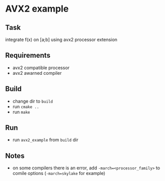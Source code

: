 # AVX2 example

## Task

integrate f(x) on [a;b] using avx2 processor extension

## Requirements

* avx2 compatible processor
* avx2 awarned compiler

## Build

* change dir to `build`
* run `cmake ..`
* run `make`

## Run

* run `avx2_example` from `build` dir

## Notes
* on some compilers there is an error, add `-march=<processor_family>` to comile options (`-march=skylake` for example) 